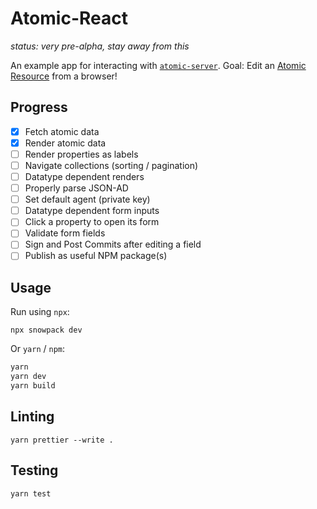 # Atomic-React

_status: very pre-alpha, stay away from this_

An example app for interacting with [`atomic-server`](https://github.com/joepio/atomic).
Goal: Edit an [Atomic Resource](https://docs.atomicdata.dev/core/concepts.html) from a browser!

## Progress

- [x] Fetch atomic data
- [x] Render atomic data
- [ ] Render properties as labels
- [ ] Navigate collections (sorting / pagination)
- [ ] Datatype dependent renders
- [ ] Properly parse JSON-AD
- [ ] Set default agent (private key)
- [ ] Datatype dependent form inputs
- [ ] Click a property to open its form
- [ ] Validate form fields
- [ ] Sign and Post Commits after editing a field
- [ ] Publish as useful NPM package(s)

## Usage

Run using `npx`:

```
npx snowpack dev
```

Or `yarn` / `npm`:

```sh
yarn
yarn dev
yarn build
```

## Linting

`yarn prettier --write .`

## Testing

`yarn test`
